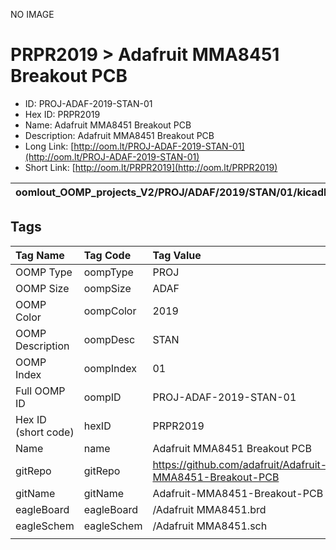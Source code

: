 


  
NO IMAGE  
# PRPR2019 > Adafruit MMA8451 Breakout PCB

- ID: PROJ-ADAF-2019-STAN-01
- Hex ID: PRPR2019
- Name: Adafruit MMA8451 Breakout PCB
- Description: Adafruit MMA8451 Breakout PCB
- Long Link: [http://oom.lt/PROJ-ADAF-2019-STAN-01](http://oom.lt/PROJ-ADAF-2019-STAN-01)
- Short Link: [http://oom.lt/PRPR2019](http://oom.lt/PRPR2019)
  

|oomlout_OOMP_projects_V2/PROJ/ADAF/2019/STAN/01/kicadPcb3dFront.png|oomlout_OOMP_projects_V2/PROJ/ADAF/2019/STAN/01/kicadPcb3dBack.png|oomlout_OOMP_projects_V2/PROJ/ADAF/2019/STAN/01/kicadPcb3d.png||
| :---: | :---: | :---: | :---: |

## Tags
  

|Tag Name|Tag Code|Tag Value|
| :--- | :--- | :--- |
|OOMP Type|oompType|PROJ|
|OOMP Size|oompSize|ADAF|
|OOMP Color|oompColor|2019|
|OOMP Description|oompDesc|STAN|
|OOMP Index|oompIndex|01|
|Full OOMP ID|oompID|PROJ-ADAF-2019-STAN-01|
|Hex ID (short code)|hexID|PRPR2019|
|Name|name|Adafruit MMA8451 Breakout PCB|
|gitRepo|gitRepo|https://github.com/adafruit/Adafruit-MMA8451-Breakout-PCB|
|gitName|gitName|Adafruit-MMA8451-Breakout-PCB|
|eagleBoard|eagleBoard|/Adafruit MMA8451.brd|
|eagleSchem|eagleSchem|/Adafruit MMA8451.sch|
||||
